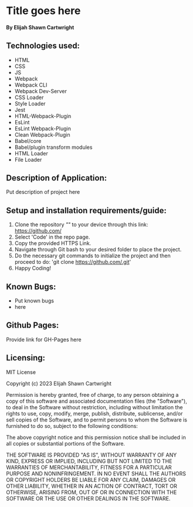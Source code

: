 # Title goes here

#### By Elijah Shawn Cartwright
## Technologies used:
* HTML
* CSS
* JS
* Webpack
* Webpack CLI
* Webpack Dev-Server
* CSS Loader
* Style Loader
* Jest
* HTML-Webpack-Plugin
* EsLint
* EsLint Webpack-Plugin
* Clean Webpack-Plugin
* Babel/core
* Babel/plugin transform modules
* HTML Loader
* File Loader

<!--OPTIONAL TECHNOLOGIES:
* Adobe XD
* Chrome & Firefox Devtools
* Visual Studio Code
* Bootstrap
* Google fonts (remove fonts stylesheet in order for this to be optional).
-->

## Description of Application:
Put description of project here

## Setup and installation requirements/guide:
1. Clone the repository _""_ to your device through this link: https://github.com/
2. Select 'Code' in the repo page.
3. Copy the provided HTTPS Link.
4. Navigate through Git bash to your desired folder to place the project.
5. Do the necessary git commands to initialize the project and then proceed to do: 'git clone https://github.com/.git'
6. Happy Coding!

<!--
Ex of setup and installation:    
    Installing all packages with $ npm install.
    Building the project using webpack with $ npm run build
    Starting a development server with $ npm run start
    Linting JS files in the src folder with $ npm run lint
    Running tests with Jest using $ npm run test
-->

## Known Bugs:
* Put known bugs
* here

## Github Pages:
Provide link for GH-Pages here


## Licensing:
MIT License

Copyright (c) 2023 Elijah Shawn Cartwright

Permission is hereby granted, free of charge, to any person obtaining a copy
of this software and associated documentation files (the "Software"), to deal
in the Software without restriction, including without limitation the rights
to use, copy, modify, merge, publish, distribute, sublicense, and/or sell
copies of the Software, and to permit persons to whom the Software is
furnished to do so, subject to the following conditions:

The above copyright notice and this permission notice shall be included in all
copies or substantial portions of the Software.

THE SOFTWARE IS PROVIDED "AS IS", WITHOUT WARRANTY OF ANY KIND, EXPRESS OR
IMPLIED, INCLUDING BUT NOT LIMITED TO THE WARRANTIES OF MERCHANTABILITY,
FITNESS FOR A PARTICULAR PURPOSE AND NONINFRINGEMENT. IN NO EVENT SHALL THE
AUTHORS OR COPYRIGHT HOLDERS BE LIABLE FOR ANY CLAIM, DAMAGES OR OTHER
LIABILITY, WHETHER IN AN ACTION OF CONTRACT, TORT OR OTHERWISE, ARISING FROM,
OUT OF OR IN CONNECTION WITH THE SOFTWARE OR THE USE OR OTHER DEALINGS IN THE
SOFTWARE.







<!--FOR FUTURE UPDATE:
1. State additional info in index.js to NOT insert additional functions or tests for index.js
2. remove index.test.js OR add text saying errors could be caused by running tests and functions within index.js due to imports being present.
3. Fix image error - images do not appear.
4. Provide link to image with font examples.
5. Add additional styling for styles.css (center and clean up hello world text), base styles for a basic site (very simple styling), additional stock images. and     base slightly more extensive HTML setup (with things commented out). Add function that auto generates html/css.
6. Add quick links/resources folder in assets which include good resources and links to documentation to help with coding.
7. Add "jest": true in .eslintrc.
8. In package.json include single line comments that tell the user things they should change: name, version, description, main if needed.
9. In README.md add additional single line comments on things that should be changed if needed.
10. Add Text document that provides additional info to user and access to resources for helping with support. As well as a github pages site that helps display        documentation and a video on usage.
-->
